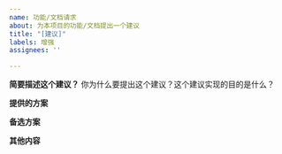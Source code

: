 ```yaml
---
name: 功能/文档请求
about: 为本项目的功能/文档提出一个建议
title: "[建议]"
labels: 增强
assignees: ''

---
```


**简要描述这个建议？**
你为什么要提出这个建议？这个建议实现的目的是什么？

**提供的方案**

**备选方案**

**其他内容**

